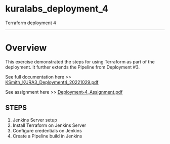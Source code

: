 # kuralabs_deployment_4
Terraform deployment 4
<hr>
<h1>Overview </h1>
<p>This exercise demonstrated the steps for using Terraform as part of the deployment. It further extends the Pipeline from Deployment #3.</p>
<p>See full documentation here >> <a href="https://github.com/Hobsonkp/kuralabs_deployment_4/blob/main/Documentation/KSmith_KURA3_Deployment4_20221029.pdf">KSmith_KURA3_Deployment4_20221029.pdf</a></p>
<p>See assignment here >> <a href="https://github.com/Hobsonkp/kuralabs_deployment_4/blob/main/Documentation/Deployment-4_Assignment.pdf">Deployment-4_Assignment.pdf</a></p>
<h2>STEPS</h2>
<ol>
<li>Jenkins Server setup</li>
<li>Install Terraform on Jenkins Server</li>
<li>Configure credentials on Jenkins</li>
<li>Create a Pipeline build in Jenkins</li>
</ol>
